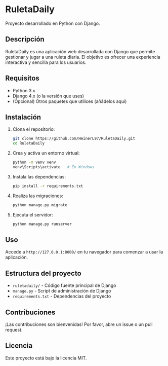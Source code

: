 # RuletaDaily

Proyecto desarrollado en Python con Django.

## Descripción

RuletaDaily es una aplicación web desarrollada con Django que permite gestionar y jugar a una ruleta diaria. El objetivo es ofrecer una experiencia interactiva y sencilla para los usuarios.

## Requisitos

- Python 3.x
- Django 4.x (o la versión que uses)
- (Opcional) Otros paquetes que utilices (añádelos aquí)

## Instalación

1. Clona el repositorio:
   ```sh
   git clone https://github.com/HeinerL97/RuletaDaily.git
   cd RuletaDaily
   ```

2. Crea y activa un entorno virtual:
   ```sh
   python -m venv venv
   venv\Scripts\activate   # En Windows
   ```

3. Instala las dependencias:
   ```sh
   pip install -r requirements.txt
   ```

4. Realiza las migraciones:
   ```sh
   python manage.py migrate
   ```

5. Ejecuta el servidor:
   ```sh
   python manage.py runserver
   ```

## Uso

Accede a `http://127.0.0.1:8000/` en tu navegador para comenzar a usar la aplicación.

## Estructura del proyecto

- `ruletadaily/` - Código fuente principal de Django
- `manage.py` - Script de administración de Django
- `requirements.txt` - Dependencias del proyecto

## Contribuciones

¡Las contribuciones son bienvenidas! Por favor, abre un issue o un pull request.

## Licencia

Este proyecto está bajo la licencia MIT.
